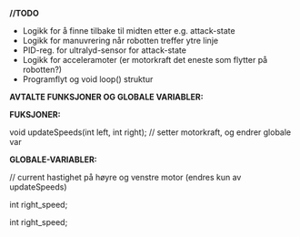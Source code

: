 <b>//TODO</b>
- Logikk for å finne tilbake til midten etter e.g. attack-state
- Logikk for manuvrering når robotten treffer ytre linje
- PID-reg. for ultralyd-sensor for attack-state
- Logikk for acceleramoter (er motorkraft det eneste som flytter på robotten?)
- Programflyt og void loop() struktur

<b>AVTALTE FUNKSJONER OG GLOBALE VARIABLER:</b>

<b>FUKSJONER: </b>

void updateSpeeds(int left, int right); // setter motorkraft, og endrer globale var

<b>GLOBALE-VARIABLER:</b>

// current hastighet på høyre og venstre motor (endres kun av updateSpeeds)

int right_speed;

int right_speed;
